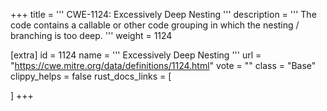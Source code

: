 +++
title = '''
CWE-1124: Excessively Deep Nesting
'''
description	= '''
The code contains a callable or other code grouping in which the nesting / branching is too deep.
'''
weight = 1124

[extra]
id = 1124
name = '''
Excessively Deep Nesting
'''
url = "https://cwe.mitre.org/data/definitions/1124.html"
vote = ""
class = "Base"
clippy_helps = false
rust_docs_links = [
	
]
+++
